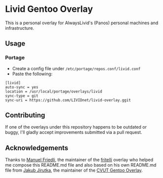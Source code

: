 # Livid Gentoo Overlay

This is a personal overlay for AlwaysLivid's (Panos) personal machines and infrastructure.

## Usage

### Portage

- Create a config file under `/etc/portage/repos.conf/livid.conf`
- Paste the following:

```
[livid]
auto-sync = yes
location = /usr/local/portage/overlays/livid
sync-type = git
sync-uri = https://github.com/LIVIDnet/livid-overlay.ggit
```

## Contributing

If one of the overlays under this repository happens to be outdated or buggy, I'll gladly accept improvements submitted via a pull request.

## Acknowledgements

Thanks to [Manuel Friedli](https://github.com/fritteli), the maintainer of the [fritelli](https://github.com/fritteli/gentoo-overlay) overlay who helped me compose this README.md file and also based on his own README.md file from [Jakub Jirutka](https://github.com/jirutka), the maintainer of the [CVUT Gentoo Overlay](https://github.com/cvut/gentoo-overlay).
